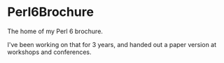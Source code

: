 # Perl6Brochure
The home of my Perl 6 brochure.

I've been working on that for 3 years, and handed out a paper version at workshops and conferences.
